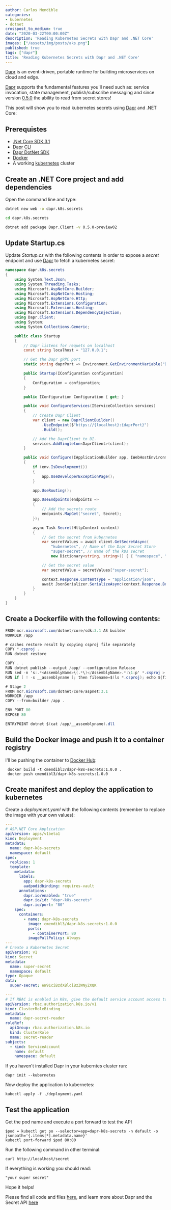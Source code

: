 ```yaml
---
author: Carlos Mendible
categories:
- kubernetes
- dotnet
crosspost_to_medium: true
date: "2020-03-22T00:00:00Z"
description: 'Reading Kubernetes Secrets with Dapr and .NET Core'
images: ["/assets/img/posts/aks.png"]
published: true
tags: ["dapr"]
title: 'Reading Kubernetes Secrets with Dapr and .NET Core'
---
```


[Dapr](https://dapr.io) is an event-driven, portable runtime for building microservices on cloud and edge. 

[Dapr](https://dapr.io) supports the fundamental features you'll need such as: service invocation, state management, publish/subscribe messaging and since version [0.5.0](https://github.com/dapr/dapr/releases/tag/v0.5.0) the ability to read from secret stores!

This post will show you to read kubernetes secrets using [Dapr](https://dapr.io) and .NET Core:

## Prerequistes
* [.Net Core SDK 3.1](https://dotnet.microsoft.com/download)
* [Dapr CLI](https://github.com/dapr/cli)
* [Dapr DotNet SDK](https://github.com/dapr/dotnet-sdk)
* [Docker](https://www.docker.com/)
* A working [kubernetes](https://kubernetes.io/) cluster

## Create an .NET Core project and add dependencies

Open the command line and type:

```bash
dotnet new web -o dapr.k8s.secrets

cd dapr.k8s.secrets

dotnet add package Dapr.Client -v 0.5.0-preview02
```

## Update Startup.cs

Update *Startup.cs* with the following contents in order to expose a *secret* endpoint and use [Dapr](https://dapr.io) to fetch a kubernetes secret:

```csharp
namespace dapr.k8s.secrets
{
    using System.Text.Json;
    using System.Threading.Tasks;
    using Microsoft.AspNetCore.Builder;
    using Microsoft.AspNetCore.Hosting;
    using Microsoft.AspNetCore.Http;
    using Microsoft.Extensions.Configuration;
    using Microsoft.Extensions.Hosting;
    using Microsoft.Extensions.DependencyInjection;
    using Dapr.Client;
    using System;
    using System.Collections.Generic;

    public class Startup
    {
        // Dapr listens for requets on localhost
        const string localhost = "127.0.0.1";

        // Get the Dapr gRPC port
        static string daprPort => Environment.GetEnvironmentVariable("DAPR_GRPC_PORT") ?? "50001";

        public Startup(IConfiguration configuration)
        {
            Configuration = configuration;
        }

        public IConfiguration Configuration { get; }

        public void ConfigureServices(IServiceCollection services)
        {
            // Create Dapr Client
            var client = new DaprClientBuilder()
                .UseEndpoint($"https://{localhost}:{daprPort}")
                .Build();

            // Add the DaprClient to DI.
            services.AddSingleton<DaprClient>(client);
        }

        public void Configure(IApplicationBuilder app, IWebHostEnvironment env, DaprClient client)
        {
            if (env.IsDevelopment())
            {
                app.UseDeveloperExceptionPage();
            }

            app.UseRouting();

            app.UseEndpoints(endpoints =>
            {
                // Add the secrets route
                endpoints.MapGet("secret", Secret);
            });

            async Task Secret(HttpContext context)
            {
                // Get the secret from kubernetes
                var secretValues = await client.GetSecretAsync(
                    "kubernetes", // Name of the Dapr Secret Store
                    "super-secret", // Name of the k8s secret
                    new Dictionary<string, string>() { { "namespace", "default" } }); // Namespace where the k8s secret is deployed

                // Get the secret value
                var secretValue = secretValues["super-secret"];

                context.Response.ContentType = "application/json";
                await JsonSerializer.SerializeAsync(context.Response.Body, secretValue);
            }
        }
    }
}
```

## Create a Dockerfile with the following contents:

```csharp
FROM mcr.microsoft.com/dotnet/core/sdk:3.1 AS builder
WORKDIR /app

# caches restore result by copying csproj file separately
COPY *.csproj .
RUN dotnet restore

COPY . .
RUN dotnet publish --output /app/ --configuration Release
RUN sed -n 's:.*<AssemblyName>\(.*\)</AssemblyName>.*:\1:p' *.csproj > __assemblyname
RUN if [ ! -s __assemblyname ]; then filename=$(ls *.csproj); echo ${filename%.*} > __assemblyname; fi

# Stage 2
FROM mcr.microsoft.com/dotnet/core/aspnet:3.1
WORKDIR /app
COPY --from=builder /app .

ENV PORT 80
EXPOSE 80

ENTRYPOINT dotnet $(cat /app/__assemblyname).dll
```

## Build the Docker image and push it to a container registry

I'll be pushing the container to [Docker Hub](https://hub.docker.com/r/cmendibl3/dapr-k8s-secrets):

```shell
 docker build -t cmendibl3/dapr-k8s-secrets:1.0.0 .
 docker push cmendibl3/dapr-k8s-secrets:1.0.0
```

## Create manifest and deploy the application to kubernetes

Create a *deployment.yaml* with the following contents (remember to replace the image with your own values):

```yaml
---
# ASP.NET Core Application
apiVersion: apps/v1beta1
kind: Deployment
metadata:
  name: dapr-k8s-secrets
  namespace: default
spec:
  replicas: 1
  template:
    metadata:
      labels:
        app: dapr-k8s-secrets
        aadpodidbinding: requires-vault
      annotations:
        dapr.io/enabled: "true"
        dapr.io/id: "dapr-k8s-secrets"
        dapr.io/port: "80"
    spec:
      containers:
        - name: dapr-k8s-secrets
          image: cmendibl3/dapr-k8s-secrets:1.0.0
          ports:
            - containerPort: 80
          imagePullPolicy: Always
---
# Create a Kubernetes Secret
apiVersion: v1
kind: Secret
metadata:
  name: super-secret
  namespace: default
type: Opaque
data:
  super-secret: eW91ciBzdXBlciBzZWNyZXQK

---
# If RBAC is enabled in K8s, give the default service account access to read secrets in the default namespace
apiVersion: rbac.authorization.k8s.io/v1
kind: ClusterRoleBinding
metadata:
  name: dapr-secret-reader
roleRef:
  apiGroup: rbac.authorization.k8s.io
  kind: ClusterRole
  name: secret-reader
subjects:
  - kind: ServiceAccount
    name: default
    namespace: default
```

If you haven't installed Dapr in your kuberntes cluster run:

```shell
dapr init --kubernetes
```

Now deploy the application to kubernetes:

```shell
kubectl apply -f ./deployment.yaml
```

## Test the application

Get the pod name and execute a port forward to test the API

```shell
$pod = kubectl get po --selector=app=dapr-k8s-secrets -n default -o jsonpath='{.items[*].metadata.name}'
kubectl port-forward $pod 80:80
```

Run the following command in other terminal:

```shell
curl http://localhost/secret
```

If everything is working you should read:

```shell
"your super secret"
```

Hope it helps!

Please find all code and files [here](https://github.com/cmendible/dotnetcore.samples/tree/master/dapr.k8s.secrets), and learn more about Dapr and the Secret API [here](https://github.com/dapr/docs/tree/master/concepts/secrets)